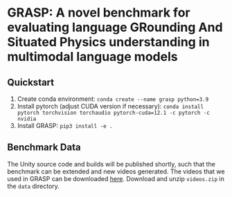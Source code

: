# GRASP: A novel benchmark for evaluating language GRounding And Situated Physics understanding in multimodal language models

## Quickstart
1. Create conda environment:
`conda create --name grasp python=3.9`
2. Install pytorch (adjust CUDA version if necessary):
`conda install pytorch torchvision torchaudio pytorch-cuda=12.1 -c pytorch -c nvidia`
3. Install GRASP:
`pip3 install -e .`

## Benchmark Data
The Unity source code and builds will be published shortly, such that the benchmark can be extended and new videos generated. The videos that we used in GRASP can be downloaded [here](https://drive.google.com/drive/folders/1F_9R1zLtAMQ7N_IIIio6HjEBkGuuMX4M?usp=drive_link). Download and unzip `videos.zip` in the `data` directory.